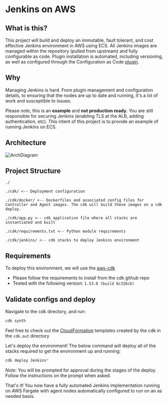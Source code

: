# Jenkins on AWS

## What is this?
This project will build and deploy an immutable, fault tolerant, and cost effective Jenkins environment in AWS using ECS. All Jenkins images are managed within the repository (pulled from upstream) and fully configurable as code. Plugin installation is automated, including versioning, as well as configured through the Configuration as Code [plugin](https://jenkins.io/projects/jcasc/).

## Why
Managing Jenkins is hard. From plugin management and configuration details, to ensuring that the nodes are up to date and running, it's a lot of work and susceptible to issues. 

Please note, this is an **example** and **not production ready**. You are still responsible for securing Jenkins (enabling TLS at the ALB, adding authentication, etc). This intent of this project is to provide an example of running Jenkins on ECS.

## Architecture

![ArchDiagram](./arch.png)

## Project Structure

```
./

./cdk/ <-- Deployment configuration

./cdk/docker/ <-- Dockerfiles and associated config files for Controller and Agent images. The cdk will build these images on a cdk deploy.

./cdk/app.py <-- cdk application file where all stacks are instantiated and built

./cdk/requirements.txt <-- Python module requirements

./cdk/jenkins/ <-- cdk stacks to deploy Jenkins environment
```


## Requirements

To deploy this environment, we will use the [aws-cdk](https://github.com/aws/aws-cdk)
- Please follow the requirements to install from the cdk github repo
- Tested with the following version: `1.53.0 (build 6c326cb)`

## Validate configs and deploy

Navigate to the cdk directory, and run:

```bash 
cdk synth
```

Feel free to check out the [CloudFormation](https://aws.amazon.com/cloudformation/) templates created by the cdk in the `cdk.out` directory

Let's deploy the environment! The below command will deploy all of the stacks required to get the environment up and running:

```bash
cdk deploy Jenkins*
```

_Note:_ You will be prompted for approval during the stages of the deploy. Follow the instructions on the prompt when asked.


That's it! You now have a fully automated Jenkins implementation running on AWS Fargate with agent nodes automatically configured to run on an as needed basis.


